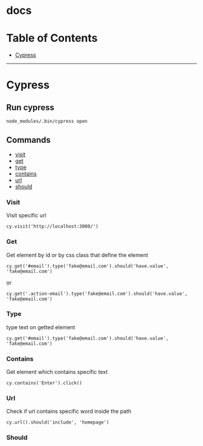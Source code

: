 # docs

# **Table of Contents**

- [Cypress](#cypress)

---

# Cypress

## Run cypress

```
node_modules/.bin/cypress open
```
## Commands
<a name="cypress"></a>

- [visit](#visit)
- [get](#get)
- [type](#type)
- [contains](#contains)
- [url](#url)
- [should](#should)

<a name="visit"></a>
### Visit

Visit specific url

```
cy.visit('http://localhost:3000/')
```

<a name="get"></a>
### Get

Get element by id or by css class that define the element
```
cy.get('#email').type('fake@email.com').should('have.value', 'fake@email.com')
```
or
```
cy.get('.action-email').type('fake@email.com').should('have.value', 'fake@email.com')
```

<a name="type"></a>
### Type

type text on getted element
```
cy.get('#email').type('fake@email.com').should('have.value', 'fake@email.com')
```

<a name="contains"></a>
### Contains

Get element which contains specific text
```
cy.contains('Enter').click()
```

<a name="url"></a>
### Url

Check if url contains specific word inside the path
```
cy.url().should('include', 'homepage')
```

<a name="should"></a>
### Should



